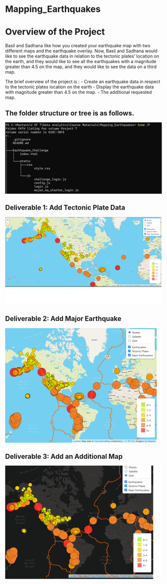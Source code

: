 # Mapping_Earthquakes

# Overview of the Project 
  Basil and Sadhana like how you created your earthquake map with two different maps and the earthquake overlay. Now, Basil and Sadhana would like to see the earthquake data in relation to the tectonic plates’ location on the earth, and they would like to see all the earthquakes with a magnitude greater than 4.5 on the map, and they would like to see the data on a third map.

  The brief overview of the project is :
    - Create an earthquake data in respect to the tectonic plates location on the earth
    - Display the earthquake data with magnitude greater than 4.5 on the map.
    - The additional requested map.
    
    
 ## The folder structure or tree is as follows.
 
 ![](https://github.com/urvish7/Mapping_Earthquakes/blob/main/ScreenShots/TheFolderStructure.png)
    
 ## Deliverable 1: Add Tectonic Plate Data
 
 ![](https://github.com/urvish7/Mapping_Earthquakes/blob/main/ScreenShots/D1.png)
 
 
 ## Deliverable 2: Add Major Earthquake
 
 ![](https://github.com/urvish7/Mapping_Earthquakes/blob/main/ScreenShots/D2.png)
 
 ## Deliverable 3: Add an Additional Map
 
 ![](https://github.com/urvish7/Mapping_Earthquakes/blob/main/ScreenShots/d3.png)

